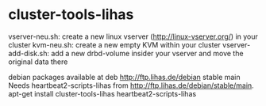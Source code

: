 cluster-tools-lihas
===================

vserver-neu.sh: create a new linux vserver (http://linux-vserver.org/) in your cluster
kvm-neu.sh: create a new empty KVM within your cluster
vserver-add-disk.sh: add a new drbd-volume insider your vserver and move the original data there

debian packages available at
  deb http://ftp.lihas.de/debian stable main
Needs heartbeat2-scripts-lihas from http://ftp.lihas.de/debian/stable/main.
  apt-get install cluster-tools-lihas heartbeat2-scripts-lihas
